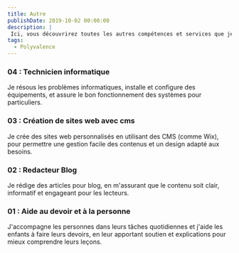 ```yaml
---
title: Autre
publishDate: 2019-10-02 00:00:00
description: |
 Ici, vous découvrirez toutes les autres compétences et services que je propose ou que j'ai déjà exercés.
tags:
  - Polyvalence
---
```


### 04 : Technicien informatique 
Je résous les problèmes informatiques, installe et configure des équipements, et assure le bon fonctionnement des systèmes pour particuliers.

### 03 : Création de sites web avec cms
Je crée des sites web personnalisés en utilisant des CMS (comme Wix), pour permettre une gestion facile des contenus et un design adapté aux besoins.

### 02 : Redacteur Blog
Je rédige des articles pour blog, en m'assurant que le contenu soit clair, informatif et engageant pour les lecteurs.

### 01 : Aide au devoir et à la personne 
J'accompagne les personnes dans leurs tâches quotidiennes et j'aide les enfants à faire leurs devoirs, en leur apportant soutien et explications pour mieux comprendre leurs leçons.

